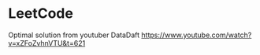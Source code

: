 # LeetCode

Optimal solution from youtuber DataDaft
https://www.youtube.com/watch?v=xZFoZvhnVTU&t=621

